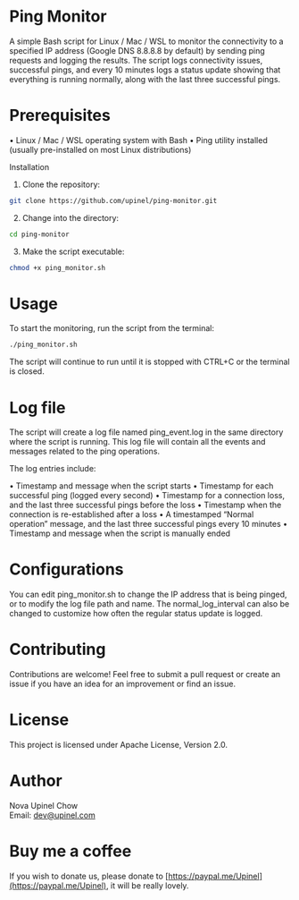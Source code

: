# Ping Monitor

A simple Bash script for Linux / Mac / WSL to monitor the connectivity to a specified IP address (Google DNS 8.8.8.8 by default) by sending ping requests and logging the results. The script logs connectivity issues, successful pings, and every 10 minutes logs a status update showing that everything is running normally, along with the last three successful pings.

# Prerequisites

• Linux / Mac / WSL operating system with Bash
• Ping utility installed (usually pre-installed on most Linux distributions)

Installation

1. Clone the repository:
```bash
git clone https://github.com/upinel/ping-monitor.git
```

2. Change into the directory:
```bash
cd ping-monitor
```

3. Make the script executable:
```bash
chmod +x ping_monitor.sh
```

# Usage

To start the monitoring, run the script from the terminal:
```bash
./ping_monitor.sh
```

The script will continue to run until it is stopped with CTRL+C or the terminal is closed.

# Log file

The script will create a log file named ping_event.log in the same directory where the script is running. This log file will contain all the events and messages related to the ping operations.

The log entries include:

• Timestamp and message when the script starts
• Timestamp for each successful ping (logged every second)
• Timestamp for a connection loss, and the last three successful pings before the loss
• Timestamp when the connection is re-established after a loss
• A timestamped “Normal operation” message, and the last three successful pings every 10 minutes
• Timestamp and message when the script is manually ended

# Configurations

You can edit ping_monitor.sh to change the IP address that is being pinged, or to modify the log file path and name. The normal_log_interval can also be changed to customize how often the regular status update is logged.

# Contributing

Contributions are welcome! Feel free to submit a pull request or create an issue if you have an idea for an improvement or find an issue.

# License
This project is licensed under Apache License, Version 2.0.

# Author
Nova Upinel Chow  
Email: dev@upinel.com

# Buy me a coffee
If you wish to donate us, please donate to [https://paypal.me/Upinel](https://paypal.me/Upinel), it will be really lovely.